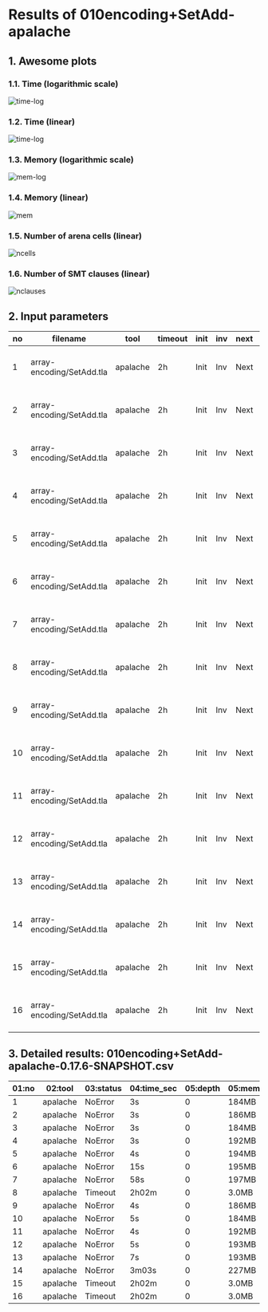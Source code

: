 # Results of 010encoding+SetAdd-apalache


## 1. Awesome plots

### 1.1. Time (logarithmic scale)

![time-log](010encoding+SetAdd-apalache-time-log.svg "Time Log")

### 1.2. Time (linear)

![time-log](010encoding+SetAdd-apalache-time.svg "Time Log")

### 1.3. Memory (logarithmic scale)

![mem-log](010encoding+SetAdd-apalache-mem-log.svg "Memory Log")

### 1.4. Memory (linear)

![mem](010encoding+SetAdd-apalache-mem.svg "Memory Log")

### 1.5. Number of arena cells (linear)

![ncells](010encoding+SetAdd-apalache-ncells.svg "Number of arena cells")

### 1.6. Number of SMT clauses (linear)

![nclauses](010encoding+SetAdd-apalache-nclauses.svg "Number of SMT clauses")

## 2. Input parameters

no  |  filename                   |  tool      |  timeout  |  init  |  inv  |  next  |  args
----|-----------------------------|------------|-----------|--------|-------|--------|-----------------------------------------------------
1   |  array-encoding/SetAdd.tla  |  apalache  |  2h       |  Init  |  Inv  |  Next  |  --smt-encoding=arrays --length=0 --cinit=CInit0
2   |  array-encoding/SetAdd.tla  |  apalache  |  2h       |  Init  |  Inv  |  Next  |  --smt-encoding=arrays --length=2 --cinit=CInit2
3   |  array-encoding/SetAdd.tla  |  apalache  |  2h       |  Init  |  Inv  |  Next  |  --smt-encoding=arrays --length=4 --cinit=CInit4
4   |  array-encoding/SetAdd.tla  |  apalache  |  2h       |  Init  |  Inv  |  Next  |  --smt-encoding=arrays --length=6 --cinit=CInit6
5   |  array-encoding/SetAdd.tla  |  apalache  |  2h       |  Init  |  Inv  |  Next  |  --smt-encoding=arrays --length=8 --cinit=CInit8
6   |  array-encoding/SetAdd.tla  |  apalache  |  2h       |  Init  |  Inv  |  Next  |  --smt-encoding=arrays --length=10 --cinit=CInit10
7   |  array-encoding/SetAdd.tla  |  apalache  |  2h       |  Init  |  Inv  |  Next  |  --smt-encoding=arrays --length=12 --cinit=CInit12
8   |  array-encoding/SetAdd.tla  |  apalache  |  2h       |  Init  |  Inv  |  Next  |  --smt-encoding=arrays --length=14 --cinit=CInit14
9   |  array-encoding/SetAdd.tla  |  apalache  |  2h       |  Init  |  Inv  |  Next  |  --smt-encoding=oopsla19 --length=0 --cinit=CInit0
10  |  array-encoding/SetAdd.tla  |  apalache  |  2h       |  Init  |  Inv  |  Next  |  --smt-encoding=oopsla19 --length=2 --cinit=CInit2
11  |  array-encoding/SetAdd.tla  |  apalache  |  2h       |  Init  |  Inv  |  Next  |  --smt-encoding=oopsla19 --length=4 --cinit=CInit4
12  |  array-encoding/SetAdd.tla  |  apalache  |  2h       |  Init  |  Inv  |  Next  |  --smt-encoding=oopsla19 --length=6 --cinit=CInit6
13  |  array-encoding/SetAdd.tla  |  apalache  |  2h       |  Init  |  Inv  |  Next  |  --smt-encoding=oopsla19 --length=8 --cinit=CInit8
14  |  array-encoding/SetAdd.tla  |  apalache  |  2h       |  Init  |  Inv  |  Next  |  --smt-encoding=oopsla19 --length=10 --cinit=CInit10
15  |  array-encoding/SetAdd.tla  |  apalache  |  2h       |  Init  |  Inv  |  Next  |  --smt-encoding=oopsla19 --length=12 --cinit=CInit12
16  |  array-encoding/SetAdd.tla  |  apalache  |  2h       |  Init  |  Inv  |  Next  |  --smt-encoding=oopsla19 --length=14 --cinit=CInit14

## 3. Detailed results: 010encoding+SetAdd-apalache-0.17.6-SNAPSHOT.csv

01:no  |  02:tool   |  03:status  |  04:time_sec  |  05:depth  |  05:mem_kb  |  10:ninit_trans  |  11:ninit_trans  |  12:ncells  |  13:nclauses  |  14:navg_clause_len
-------|------------|-------------|---------------|------------|-------------|------------------|------------------|-------------|---------------|--------------------
1      |  apalache  |  NoError    |  3s           |  0         |  184MB      |  0               |  0               |  4.0        |  3.0          |  4.0
2      |  apalache  |  NoError    |  3s           |  0         |  186MB      |  0               |  0               |  26         |  31           |  10
3      |  apalache  |  NoError    |  3s           |  0         |  184MB      |  0               |  0               |  48         |  67           |  13
4      |  apalache  |  NoError    |  3s           |  0         |  192MB      |  0               |  0               |  70         |  111          |  15
5      |  apalache  |  NoError    |  4s           |  0         |  194MB      |  0               |  0               |  92         |  163          |  16
6      |  apalache  |  NoError    |  15s          |  0         |  195MB      |  0               |  0               |  114        |  223          |  18
7      |  apalache  |  NoError    |  58s          |  0         |  197MB      |  0               |  0               |  136        |  291          |  19
8      |  apalache  |  Timeout    |  2h02m        |  0         |  3.0MB      |  0               |  0               |  157        |  366          |  20
9      |  apalache  |  NoError    |  4s           |  0         |  186MB      |  0               |  0               |  5.0        |  5.0          |  5.0
10     |  apalache  |  NoError    |  5s           |  0         |  184MB      |  0               |  0               |  40         |  48           |  11
11     |  apalache  |  NoError    |  4s           |  0         |  192MB      |  0               |  0               |  87         |  111          |  17
12     |  apalache  |  NoError    |  5s           |  0         |  193MB      |  0               |  0               |  146        |  194          |  23
13     |  apalache  |  NoError    |  7s           |  0         |  193MB      |  0               |  0               |  217        |  297          |  28
14     |  apalache  |  NoError    |  3m03s        |  0         |  227MB      |  0               |  0               |  300        |  420          |  34
15     |  apalache  |  Timeout    |  2h02m        |  0         |  3.0MB      |  0               |  0               |  367        |  534          |  37
16     |  apalache  |  Timeout    |  2h02m        |  0         |  3.0MB      |  0               |  0               |  393        |  587          |  38
